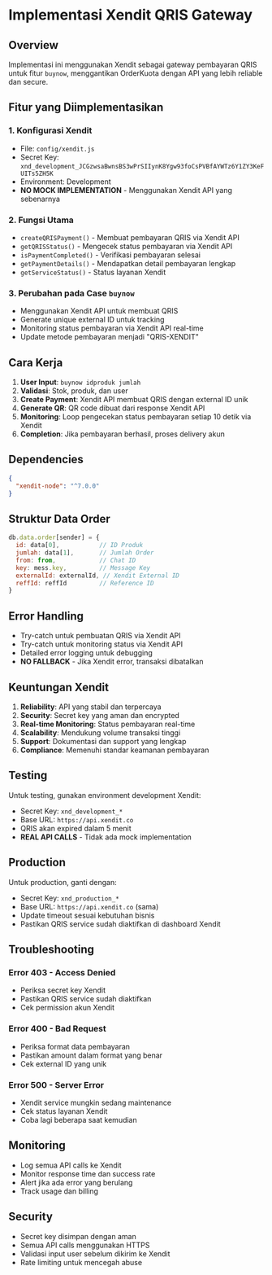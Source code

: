 # Implementasi Xendit QRIS Gateway

## Overview
Implementasi ini menggunakan Xendit sebagai gateway pembayaran QRIS untuk fitur `buynow`, menggantikan OrderKuota dengan API yang lebih reliable dan secure.

## Fitur yang Diimplementasikan

### 1. Konfigurasi Xendit
- File: `config/xendit.js`
- Secret Key: `xnd_development_JCGzwsaBwnsBS3wPrSIIynK8Ygw93foCsPVBfAYWTz6Y1ZY3KeFUITs5ZH5K`
- Environment: Development
- **NO MOCK IMPLEMENTATION** - Menggunakan Xendit API yang sebenarnya

### 2. Fungsi Utama
- `createQRISPayment()` - Membuat pembayaran QRIS via Xendit API
- `getQRISStatus()` - Mengecek status pembayaran via Xendit API
- `isPaymentCompleted()` - Verifikasi pembayaran selesai
- `getPaymentDetails()` - Mendapatkan detail pembayaran lengkap
- `getServiceStatus()` - Status layanan Xendit

### 3. Perubahan pada Case `buynow`
- Menggunakan Xendit API untuk membuat QRIS
- Generate unique external ID untuk tracking
- Monitoring status pembayaran via Xendit API real-time
- Update metode pembayaran menjadi "QRIS-XENDIT"

## Cara Kerja

1. **User Input**: `buynow idproduk jumlah`
2. **Validasi**: Stok, produk, dan user
3. **Create Payment**: Xendit API membuat QRIS dengan external ID unik
4. **Generate QR**: QR code dibuat dari response Xendit API
5. **Monitoring**: Loop pengecekan status pembayaran setiap 10 detik via Xendit
6. **Completion**: Jika pembayaran berhasil, proses delivery akun

## Dependencies

```json
{
  "xendit-node": "^7.0.0"
}
```

## Struktur Data Order

```javascript
db.data.order[sender] = {
  id: data[0],           // ID Produk
  jumlah: data[1],       // Jumlah Order
  from: from,            // Chat ID
  key: mess.key,         // Message Key
  externalId: externalId, // Xendit External ID
  reffId: reffId         // Reference ID
}
```

## Error Handling

- Try-catch untuk pembuatan QRIS via Xendit API
- Try-catch untuk monitoring status via Xendit API
- Detailed error logging untuk debugging
- **NO FALLBACK** - Jika Xendit error, transaksi dibatalkan

## Keuntungan Xendit

1. **Reliability**: API yang stabil dan terpercaya
2. **Security**: Secret key yang aman dan encrypted
3. **Real-time Monitoring**: Status pembayaran real-time
4. **Scalability**: Mendukung volume transaksi tinggi
5. **Support**: Dokumentasi dan support yang lengkap
6. **Compliance**: Memenuhi standar keamanan pembayaran

## Testing

Untuk testing, gunakan environment development Xendit:
- Secret Key: `xnd_development_*`
- Base URL: `https://api.xendit.co`
- QRIS akan expired dalam 5 menit
- **REAL API CALLS** - Tidak ada mock implementation

## Production

Untuk production, ganti dengan:
- Secret Key: `xnd_production_*`
- Base URL: `https://api.xendit.co` (sama)
- Update timeout sesuai kebutuhan bisnis
- Pastikan QRIS service sudah diaktifkan di dashboard Xendit

## Troubleshooting

### Error 403 - Access Denied
- Periksa secret key Xendit
- Pastikan QRIS service sudah diaktifkan
- Cek permission akun Xendit

### Error 400 - Bad Request
- Periksa format data pembayaran
- Pastikan amount dalam format yang benar
- Cek external ID yang unik

### Error 500 - Server Error
- Xendit service mungkin sedang maintenance
- Cek status layanan Xendit
- Coba lagi beberapa saat kemudian

## Monitoring

- Log semua API calls ke Xendit
- Monitor response time dan success rate
- Alert jika ada error yang berulang
- Track usage dan billing

## Security

- Secret key disimpan dengan aman
- Semua API calls menggunakan HTTPS
- Validasi input user sebelum dikirim ke Xendit
- Rate limiting untuk mencegah abuse 
